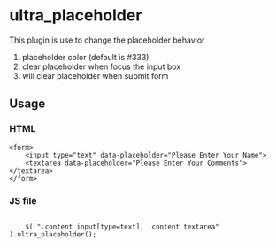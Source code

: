 # ultra_placeholder
This plugin is use to change the placeholder behavior
1. placeholder color (default is #333)
2. clear placeholder when focus the input box
3. will clear placeholder when submit form

## Usage

### HTML 
```
<form>
	<input type="text" data-placeholder="Please Enter Your Name">
	<textarea data-placeholder="Please Enter Your Comments"></textarea>
</form>
```

### JS file
```

	$( ".content input[type=text], .content textarea" ).ultra_placeholder();

```
			
